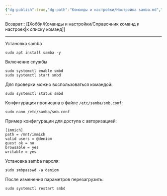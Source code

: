 ```yaml
---
{"dg-publish":true,"dg-path":"Команды и настройки/Настройка samba.md","permalink":"/komandy-i-nastrojki/nastrojka-samba/","updated":"2024-09-24T22:29:45+03:00"}
---
```


Возврат:: [[Хобби/Команды и настройки/Справочник команд и настроек\|к списку команд]]

---

Установка samba
```shell
sudo apt install samba -y
```

Включение службы
```shell
sudo systemctl enable smbd
sudo systemctl start smbd
```

Для проверки можно воспользоваться командой:
```shell
sudo systemctl status smbd
```

Конфигурация прописана в файле `/etc/samba/smb.conf`:
```shell
sudo nano /etc/samba/smb.conf
```

Пример конфигурации для доступа с авторизацией:
```shell
[immich]
path = /mnt/immich
valid users = @deniom
guest ok = no
browsable = yes
writable = yes
```

Установка samba пароля:
```shell
sudo smbpasswd -a deniom
```

После изменения параметров перезагрузить:
```shell
sudo systemctl restart smbd
```